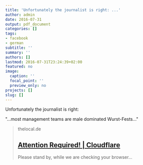 ```yaml
---
title: 'Unfortunately the journalist is right: ...'
author: admin
date: 2016-07-31
output: pdf_document
categories: []
tags:
- facebook
- german
subtitle: ''
summary: ''
authors: []
lastmod: 2016-07-31T23:24:39+02:00
featured: no
image:
  caption: ''
  focal_point: ''
  preview_only: no
projects: []
slug: []
---
```

Unfortunately the journalist is right:

"...most management teams are male dominated Wurst-Fests..."
> thelocal.de
> ## [Attention Required! | Cloudflare](http://www.thelocal.de/20160729/how-the-berlin-startup-scene-is-wasting-its-potential)
>
>Please stand by, while we are checking your browser...

